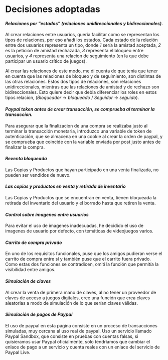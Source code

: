 # Decisiones adoptadas

#### *Relaciones por "estados" (relaciones unidireccionales y bidireccionales).*

Al crear relaciones entre usuarios, quería facilitar como se representan los tipos de relaciones, por eso añadí los estados. Cada estado de la relación entre dos usuarios representa un tipo, donde *1* sería la amistad aceptada, *2* es la petición de amistad rechazada, *3* representa el bloqueo entre usuarios, y *4* representa una relacion de seguimiento (en la que debe participar un usuario crítico de juegos).

Al crear las relaciones de este modo, me di cuenta de que tenia que tener en cuenta que las relaciones de bloqueo y de seguimiento, son distintas de las otras relaciones. Estos dos tipos de relaciones, son relaciones unidireccionales, mientras que las relaciones de amistad y de rechazo son bidireccionales. Esto quiere decir que debia diferenciar los roles en estos tipos relacion, (_Bloqueador_ -> _bloqueado_ / _Seguidor_ -> _seguido_).


#### *Paypal token antes de crear transacción, se comprueba al terminar la transaccion.*

Para asegurar que la finalizacion de una compra se realizaba justo al terminar la transacción monetaria, introduzco una variable de token de autenticación, que se almacena en una cookie al crear la orden de paypal, y se comprueba que coincide con la variable enviada por post justo antes de finalizar la compra.


#### *Reventa bloqueada*

Las Copias y Productos que hayan participado en una venta finalizada, no pueden ser vendidos de nuevo.


#### *Las copias y productos en venta y retirada de inventario*

Las Copias y Productos que se encuentran en venta, tienen bloqueada la retirada del inventario del usuario y el borrado hasta que retiren la venta.


#### *Control sobre imagenes entre usuarios*

Para evitar el uso de imagenes inadecuadas, he decidido el uso de imagenes de usuario por defecto, con temáticas de videojuegos varios.

#### *Carrito de compra privado*

En uno de los requisitos funcionales, puse que los amigos pudieran verse el carrito de compra entre sí y también puse que el carrito fuera privado. Como estas dos funciones se contradicen, omití la función que permitía la visibilidad entre amigos.


#### *Simulación de claves*

Al crear la venta de primera mano de claves, al no tener un proveedor de claves de acceso a juegos digitales, cree una función que crea claves aleatorias a modo de simulación de lo que serían claves válidas.


#### *Simulación de pagos de Paypal*

El uso de paypal en esta página consiste en un proceso de transacciones simuladas, muy cercana al uso real de paypal. Uso un servicio llamado Paypal Sandbox, que consiste en pruebas con cuentas falsas, si quisieramos usar Paypal oficialmente, solo tendríamos que cambiar el enlace de pago a un servicio y cuenta reales con un enlace del servicio de Paypal Live.